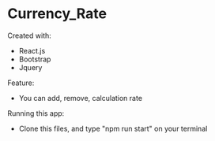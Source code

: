 # Currency_Rate

Created with:
- React.js
- Bootstrap
- Jquery



Feature:
- You can add, remove, calculation rate

Running this app:
- Clone this files, and type "npm run start" on your terminal
